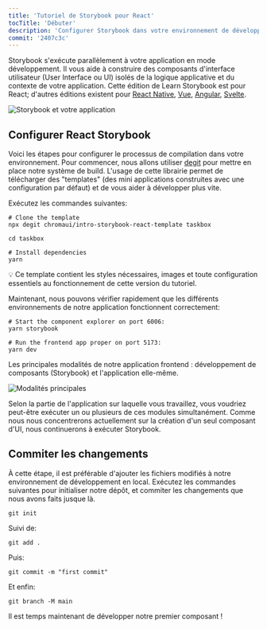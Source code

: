 ```yaml
---
title: 'Tutoriel de Storybook pour React'
tocTitle: 'Débuter'
description: 'Configurer Storybook dans votre environnement de développement'
commit: '2407c3c'
---
```


Storybook s'exécute parallèlement à votre application en mode développement. Il vous aide à construire des composants d'interface utilisateur (User Interface ou UI) isolés de la logique applicative et du contexte de votre application. Cette édition de Learn Storybook est pour React; d'autres éditions existent pour [React Native](/intro-to-storybook/react-native/en/get-started), [Vue](/intro-to-storybook/vue/fr/get-started), [Angular](/intro-to-storybook/angular/en/get-started), [Svelte](/intro-to-storybook/svelte/en/get-started).

![Storybook et votre application](/intro-to-storybook/storybook-relationship.jpg)

## Configurer React Storybook

Voici les étapes pour configurer le processus de compilation dans votre environnement. Pour commencer, nous allons utiliser [degit](https://github.com/Rich-Harris/degit) pour mettre en place notre système de build. L'usage de cette librairie permet de télécharger des "templates" (des mini applications construites avec une configuration par défaut) et de vous aider à développer plus vite.

Exécutez les commandes suivantes:

```shell:clipboard=false
# Clone the template
npx degit chromaui/intro-storybook-react-template taskbox

cd taskbox

# Install dependencies
yarn
```

<div class="aside">
💡 Ce template contient les styles nécessaires, images et toute configuration essentiels au fonctionnement de cette version du tutoriel.
</div>

Maintenant, nous pouvons vérifier rapidement que les différents environnements de notre application fonctionnent correctement:

```shell:clipboard=false
# Start the component explorer on port 6006:
yarn storybook

# Run the frontend app proper on port 5173:
yarn dev
```

Les principales modalités de notre application frontend : développement de composants (Storybook) et l'application elle-même.

![Modalités principales](/intro-to-storybook/app-main-modalities-react.png)

Selon la partie de l'application sur laquelle vous travaillez, vous voudriez peut-être exécuter un ou plusieurs de ces modules simultanément. Comme nous nous concentrerons actuellement sur la création d'un seul composant d'UI, nous continuerons à exécuter Storybook.

## Commiter les changements

À cette étape, il est préférable d'ajouter les fichiers modifiés à notre environnement de développement en local. Exécutez les commandes suivantes pour initialiser notre dépôt, et commiter les changements que nous avons faits jusque là.

```shell
git init
```

Suivi de:

```shell
git add .
```

Puis:

```shell
git commit -m "first commit"
```

Et enfin:

```shell
git branch -M main
```

Il est temps maintenant de développer notre premier composant !
